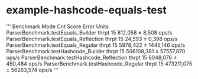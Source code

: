 # example-hashcode-equals-test

'''
Benchmark                                 Mode  Cnt       Score       Error  Units
ParserBenchmark.testEquals_Builder       thrpt   15     812,058 ±     8,508  ops/s
ParserBenchmark.testEquals_Reflection    thrpt   15      24,593 ±     0,398  ops/s
ParserBenchmark.testEquals_Regular       thrpt   15    5978,422 ±  1445,146  ops/s
ParserBenchmark.testHashcode_Builder     thrpt   15  506108,381 ± 57557,870  ops/s
ParserBenchmark.testHashcode_Reflection  thrpt   15    6048,076 ±   450,484  ops/s
ParserBenchmark.testHashcode_Regular     thrpt   15  473211,075 ± 56263,574  ops/s
'''
